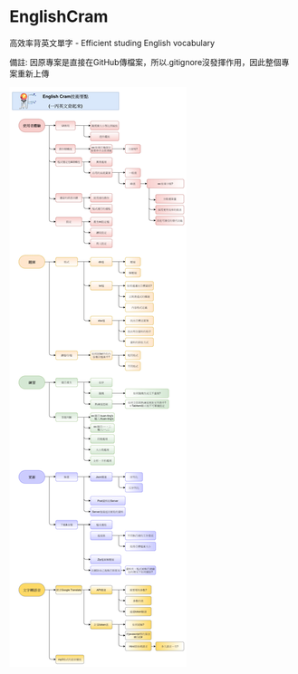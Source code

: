 # EnglishCram
高效率背英文單字 - Efficient studing English vocabulary

備註: 因原專案是直接在GitHub傳檔案，所以.gitignore沒發揮作用，因此整個專案重新上傳

![image](https://github.com/28598519a/EnglishCram/blob/master/EnglishCram.jpg)